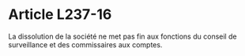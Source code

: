 # Article L237-16

La dissolution de la société ne met pas fin aux fonctions du conseil de surveillance et des commissaires aux comptes.
